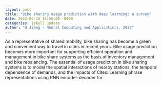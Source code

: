 ```yaml
--- 
layout: post 
title: "Bike sharing usage prediction with deep learning: a survey" 
date: 2022-06-15 15:55:00 -0400 
categories: jekyll update 
author: "W Jiang - Neural Computing and Applications, 2022" 
--- 
```

As a representative of shared mobility, bike sharing has become a green and convenient way to travel in cities in recent years. Bike usage prediction becomes more important for supporting efficient operation and management in bike share systems as the basis of inventory management and bike rebalancing. The essential of usage prediction in bike sharing systems is to model the spatial interactions of nearby stations, the temporal dependence of demands, and the impacts of Cites: Learning phrase representations using RNN encoder-decoder for